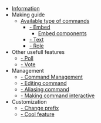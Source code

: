 * [Information](?id=information)
* Making guide
	* [Available type of commands](?id=available-type-of-commands)
		* [- Embed](?id=embed)
			* [Embed components](?id=embed-components)
		* [- Text](?id=text)
		* [- Role](?id=role)
* Other usefull features
	* [- Poll](?id=poll)
	* [- Vote](?id=vote)
* Management
	* [- Command Management](?id=management)
	* [- Editing command](?id=editing-command)
	* [- Aliasing command](?id=aliasing-command)
	* [- Making command interactive](?id=making-command-interactive)
* Customization
	* [- Change prefix](?id=change-prefix)
	* [- Cool feature](?id=cool-feature)
